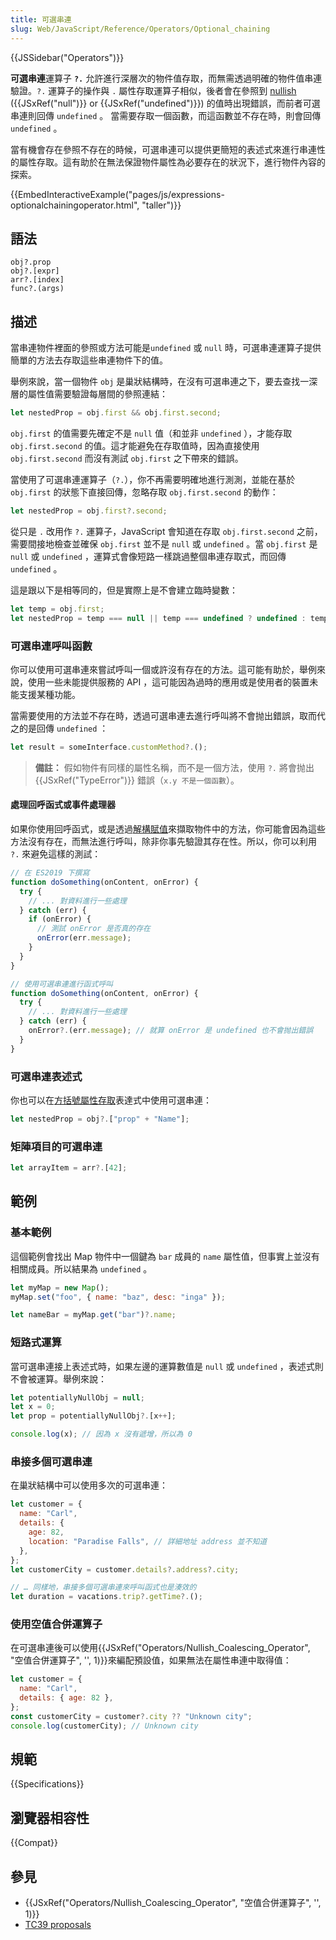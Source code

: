 ```yaml
---
title: 可選串連
slug: Web/JavaScript/Reference/Operators/Optional_chaining
---
```


{{JSSidebar("Operators")}}

**可選串連**運算子 **`?.`** 允許進行深層次的物件值存取，而無需透過明確的物件值串連驗證。`?.` 運算子的操作與 `.` 屬性存取運算子相似，後者會在參照到 [nullish](/zh-TW/docs/Glossary/nullish) ({{JSxRef("null")}} or {{JSxRef("undefined")}}) 的值時出現錯誤，而前者可選串連則回傳 `undefined` 。 當需要存取一個函數，而這函數並不存在時，則會回傳 `undefined` 。

當有機會存在參照不存在的時候，可選串連可以提供更簡短的表述式來進行串連性的屬性存取。這有助於在無法保證物件屬性為必要存在的狀況下，進行物件內容的探索。

{{EmbedInteractiveExample("pages/js/expressions-optionalchainingoperator.html", "taller")}}

## 語法

```plain
obj?.prop
obj?.[expr]
arr?.[index]
func?.(args)
```

## 描述

當串連物件裡面的參照或方法可能是`undefined` 或 `null` 時，可選串連運算子提供簡單的方法去存取這些串連物件下的值。

舉例來說，當一個物件 `obj` 是巢狀結構時，在沒有可選串連之下，要去查找一深層的屬性值需要驗證每層間的參照連結：

```js
let nestedProp = obj.first && obj.first.second;
```

`obj.first` 的值需要先確定不是 `null` 值（和並非 `undefined` ），才能存取 `obj.first.second` 的值。這才能避免在存取值時，因為直接使用 `obj.first.second` 而沒有測試 `obj.first` 之下帶來的錯誤。

當使用了可選串連運算子（`?.`），你不再需要明確地進行測測，並能在基於 `obj.first` 的狀態下直接回傳，忽略存取 `obj.first.second` 的動作：

```js
let nestedProp = obj.first?.second;
```

從只是 `.` 改用作 `?.` 運算子，JavaScript 會知道在存取 `obj.first.second` 之前，需要間接地檢查並確保 `obj.first` 並不是 `null` 或 `undefined` 。當 `obj.first` 是 `null` 或 `undefined` ，運算式會像短路一樣跳過整個串連存取式，而回傳 `undefined` 。

這是跟以下是相等同的，但是實際上是不會建立臨時變數：

```js
let temp = obj.first;
let nestedProp = temp === null || temp === undefined ? undefined : temp.second;
```

### 可選串連呼叫函數

你可以使用可選串連來嘗試呼叫一個或許沒有存在的方法。這可能有助於，舉例來說，使用一些未能提供服務的 API ，這可能因為過時的應用或是使用者的裝置未能支援某種功能。

當需要使用的方法並不存在時，透過可選串連去進行呼叫將不會抛出錯誤，取而代之的是回傳 `undefined` ：

```js
let result = someInterface.customMethod?.();
```

> **備註：** 假如物件有同樣的屬性名稱，而不是一個方法，使用 `?.` 將會抛出 {{JSxRef("TypeError")}} 錯誤（`x.y 不是一個函數`）。

#### 處理回呼函式或事件處理器

如果你使用回呼函式，或是透過[解構賦值](/zh-TW/docs/Web/JavaScript/Reference/Operators/Destructuring_assignment#Object_destructuring)來擷取物件中的方法，你可能會因為這些方法沒有存在，而無法進行呼叫，除非你事先驗證其存在性。所以，你可以利用 `?.` 來避免這樣的測試：

```js
// 在 ES2019 下撰寫
function doSomething(onContent, onError) {
  try {
    // ... 對資料進行一些處理
  } catch (err) {
    if (onError) {
      // 測試 onError 是否真的存在
      onError(err.message);
    }
  }
}
```

```js
// 使用可選串連進行函式呼叫
function doSomething(onContent, onError) {
  try {
    // ... 對資料進行一些處理
  } catch (err) {
    onError?.(err.message); // 就算 onError 是 undefined 也不會抛出錯誤
  }
}
```

### 可選串連表述式

你也可以在[方括號屬性存取](/zh-TW/docs/Web/JavaScript/Reference/Operators/Property_Accessors#Bracket_notation)表達式中使用可選串連：

```js
let nestedProp = obj?.["prop" + "Name"];
```

### 矩陣項目的可選串連

```js
let arrayItem = arr?.[42];
```

## 範例

### 基本範例

這個範例會找出 Map 物件中一個鍵為 `bar` 成員的 `name` 屬性值，但事實上並沒有相關成員。所以結果為 `undefined` 。

```js
let myMap = new Map();
myMap.set("foo", { name: "baz", desc: "inga" });

let nameBar = myMap.get("bar")?.name;
```

### 短路式運算

當可選串連接上表述式時，如果左邊的運算數值是 `null` 或 `undefined` ，表述式則不會被運算。舉例來說：

```js
let potentiallyNullObj = null;
let x = 0;
let prop = potentiallyNullObj?.[x++];

console.log(x); // 因為 x 沒有遞增，所以為 0
```

### 串接多個可選串連

在巢狀結構中可以使用多次的可選串連：

```js
let customer = {
  name: "Carl",
  details: {
    age: 82,
    location: "Paradise Falls", // 詳細地址 address 並不知道
  },
};
let customerCity = customer.details?.address?.city;

// … 同樣地，串接多個可選串連來呼叫函式也是湊效的
let duration = vacations.trip?.getTime?.();
```

### 使用空值合併運算子

在可選串連後可以使用{{JSxRef("Operators/Nullish_Coalescing_Operator", "空值合併運算子", '', 1)}}來編配預設值，如果無法在屬性串連中取得值：

```js
let customer = {
  name: "Carl",
  details: { age: 82 },
};
const customerCity = customer?.city ?? "Unknown city";
console.log(customerCity); // Unknown city
```

## 規範

{{Specifications}}

## 瀏覽器相容性

{{Compat}}

## 參見

- {{JSxRef("Operators/Nullish_Coalescing_Operator", "空值合併運算子", '', 1)}}
- [TC39 proposals](https://github.com/tc39/proposals)
